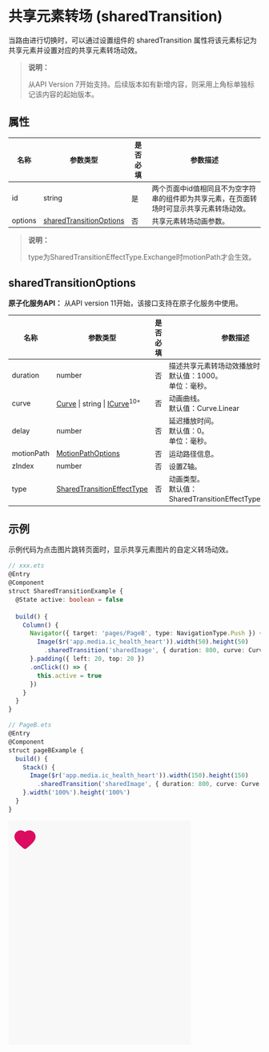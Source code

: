 # 共享元素转场 (sharedTransition)

当路由进行切换时，可以通过设置组件的 sharedTransition 属性将该元素标记为共享元素并设置对应的共享元素转场动效。

> **说明：**
>
> 从API Version 7开始支持。后续版本如有新增内容，则采用上角标单独标记该内容的起始版本。


## 属性


| 名称             | 参数类型          | 是否必填                                    | 参数描述                                                     |
| ---------------- | -----------------|------------------------------------------- | ------------------------------------------------------------ |
|      id          |  string         | 是                                         |    两个页面中id值相同且不为空字符串的组件即为共享元素，在页面转场时可显示共享元素转场动效。|
|     options          |  [sharedTransitionOptions](#sharedtransitionoptions)       | 否     |  共享元素转场动画参数。 |

> **说明：**
>
> type为SharedTransitionEffectType.Exchange时motionPath才会生效。

## sharedTransitionOptions

**原子化服务API：** 从API version 11开始，该接口支持在原子化服务中使用。

| 名称              | 参数类型      | 是否必填       | 参数描述                                                      |
| ----------------- | -------------|-------------- | --------------------------------------------------------------|
| duration          |     number   |  否           | 描述共享元素转场动效播放时长。<br>默认值：1000。 <br>单位：毫秒。 |
| curve             |      [Curve](ts-appendix-enums.md#curve)&nbsp;\|&nbsp;string&nbsp;\|&nbsp;[ICurve](../js-apis-curve.md#icurve)<sup>10+</sup>  | 否 | 动画曲线。<br/>默认值：Curve.Linear |
| delay          |     number   |  否           | 延迟播放时间。<br>默认值：0。 <br>单位：毫秒。 |
| motionPath          | [MotionPathOptions](./ts-motion-path-animation.md)  |  否           | 运动路径信息。 |
| zIndex          |     number   |  否              | 设置Z轴。 |
| type           |     [SharedTransitionEffectType](ts-appendix-enums.md#sharedtransitioneffecttype)   |  否   | 动画类型。<br>默认值：SharedTransitionEffectType.Exchange。 |


## 示例

  示例代码为点击图片跳转页面时，显示共享元素图片的自定义转场动效。 

```ts
// xxx.ets
@Entry
@Component
struct SharedTransitionExample {
  @State active: boolean = false

  build() {
    Column() {
      Navigator({ target: 'pages/PageB', type: NavigationType.Push }) {
        Image($r('app.media.ic_health_heart')).width(50).height(50)
          .sharedTransition('sharedImage', { duration: 800, curve: Curve.Linear, delay: 100 })
      }.padding({ left: 20, top: 20 })
      .onClick(() => {
        this.active = true
      })
    }
  }
}
```

```ts
// PageB.ets
@Entry
@Component
struct pageBExample {
  build() {
    Stack() {
      Image($r('app.media.ic_health_heart')).width(150).height(150)
        .sharedTransition('sharedImage', { duration: 800, curve: Curve.Linear, delay: 100 })
    }.width('100%').height('100%')
  }
}
```

![shared](figures/shared.gif)